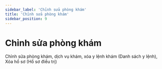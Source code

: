 ```yaml
---
sidebar_label: 'Chỉnh sửa phòng khám'
title: 'Chỉnh sửa phòng khám'
sidebar_position: 9
---
```


# Chỉnh sửa phòng khám
Chỉnh sửa phòng khám, dịch vụ khám, xóa y lệnh khám (Danh sách y lệnh), Xóa hồ sơ (Hồ sơ điều trị)